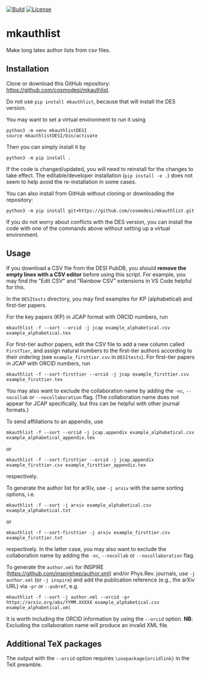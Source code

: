 [![Build](https://github.com/cosmodesi/mkauthlist/actions/workflows/python-package.yml/badge.svg)](https://github.com/cosmodesi/mkauthlist/actions/workflows/python-package.yml)
[![License](https://img.shields.io/badge/license-MIT-blue.svg)](../../)

mkauthlist
==========

Make long latex author lists from csv files.

Installation
------------

Clone or download this GitHub repository: <https://github.com/cosmodesi/mkauthlist>.

Do not use `pip install mkauthlist`, because that will install the DES version.

You may want to set a virtual environment to run it using

```shell
python3 -m venv mkauthlistDESI
source mkauthlistDESI/bin/activate
```

Then you can simply install it by

```shell
python3 -m pip install .
```
If the code is changed/updated, you will need to reinstall for the changes to take effect.
The editable/developer installation (`pip install -e .`) does not seem to help avoid the re-installation in some cases.

You can also install from GitHub without cloning or downloading the repository:

```shell
python3 -m pip install git+https://github.com/cosmodesi/mkauthlist.git
```

If you do not worry about conflicts with the DES version, you can install the code with one of the commands above without setting up a virtual environment.

Usage
-----

If you download a CSV file from the DESI PubDB, you should **remove the empty lines with a CSV editor** before using this script.
For example, you may find the "Edit CSV" and "Rainbow CSV" extensions in VS Code helpful for this.

In the `DESItests` directory, you may find examples for KP (alphabetical) and first-tier papers.

For the key papers (KP) in JCAP format with ORCID numbers, run

```shell
mkauthlist -f --sort --orcid -j jcap example_alphabetical.csv example_alphabetical.tex
```

For first-tier author papers, edit the CSV file to add a new column called `FirstTier`, and assign natural numbers to the first-tier authors according to their ordering (see `example_firsttier.csv` in `DESItests`).
For first-tier papers in JCAP with ORCID numbers, run

```shell
mkauthlist -f --sort-firsttier --orcid -j jcap example_firsttier.csv example_firsttier.tex
```

You may also want to exclude the collaboration name by adding the `-nc`, `--nocollab` or `--nocollaboration` flag.
(The collaboration name does not appear for JCAP specifically, but this can be helpful with other journal formats.)

To send affiliations to an appendix, use
```shell
mkauthlist -f --sort --orcid -j jcap.appendix example_alphabetical.csv example_alphabetical_appendix.tex
```
or
```shell
mkauthlist -f --sort-firsttier --orcid -j jcap.appendix example_firsttier.csv example_firsttier_appendix.tex
```
respectively.

To generate the author list for arXiv, use `-j arxiv` with the same sorting options, i.e.
```shell
mkauthlist -f --sort -j arxiv example_alphabetical.csv example_alphabetical.txt
```
or
```shell
mkauthlist -f --sort-firsttier -j arxiv example_firsttier.csv example_firsttier.txt
```
respectively.
In the latter case, you may also want to exclude the collaboration name by adding the `-nc`, `--nocollab` or `--nocollaboration` flag.

To generate the `author.xml` for INSPIRE (<https://github.com/inspirehep/author.xml>) and/or Phys.Rev. journals, use `-j author.xml` (or `-j inspire`) and add the publication reference (e.g., the arXiv URL) via `-pr` or `--pubref`, e.g.
```shell
mkauthlist -f --sort -j author.xml --orcid -pr https://arxiv.org/abs/YYMM.XXXXX example_alphabetical.csv example_alphabetical.xml
```
It is worth including the ORCID information by using the `--orcid` option.
**NB**: Excluding the collaboration name will produce an invalid XML file.

Additional TeX packages
-----
The output with the `--orcid` option requires `\usepackage{orcidlink}` in the TeX preamble.


